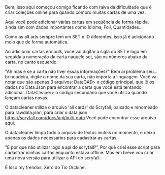 Bem, isso aqui começou comigo ficando com raiva da dificuldade que é criar coleções online para quando compro muitas cartas de uma vez.

Aqui você pode adicionar várias cartas em sequência de forma rápida, ainda sim com dados importantes como Idioma, Foil, Quantidades...

Como as alt arts sempre tem um SET e ID diferentes, isso já é adicionado meio que de forma automática.

Ao adicionar cartas em bulk, você vai digitar a sigla do SET e logo em seguida a numeração da carta naquele set, são os números abaixo da carta, no canto esquerdo.

"Ah mas e se a carta não tiver essas informações?" Bem ai problema seu... brincadeira, digite o nome da sua carta, não importa a linguagem. Você vai notar que são apenas 3 arquivos:
DataCAD> o código principal, que lê os dados no Data.Json para encontrar a carta que você está tentando adicionar.
DataCleaner> o código secundário que você utiliza quando lançam cartas novas.

O datacleaner utiliza o arquivo 'all cards' do Scryfall, baixado e renomeado para rawdata.json, para criar o data.json.
https://scryfall.com/docs/api/bulk-data Você pode encontrar esse arquivo aqui.

O datacleaner limpa todo o arquivo de textos inuteis no momento, e deixa apenas os dados necessários para cadastrar as cartas.

"E por que não utilizar logo a api do scryfall?", Por quê criei esse script para cadastrar minhas cartas enquanto estava offline.
Mas em breve vou criar uma nova versão para utilizar a API do scryfall.

É Isso my frendos. Xero do Tio Orckine.
